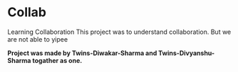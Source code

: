 # Collab
Learning Collaboration
This project was to understand collaboration. But we are not able to yipee

**Project was made by Twins-Diwakar-Sharma and Twins-Divyanshu-Sharma togather as one.**
